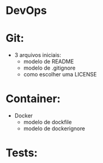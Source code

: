 # DevOps

# Git:
- 3 arquivos iniciais:
  - modelo de README
  - modelo de .gitignore
  - como escolher uma LICENSE

# Container:
- Docker
  - modelo de dockfile
  - modelo de dockerignore
  
  
  
# Tests:

